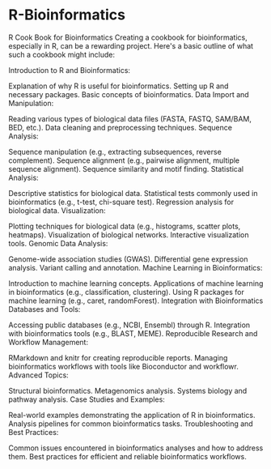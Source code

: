 # R-Bioinformatics
R Cook Book for Bioinformatics
Creating a cookbook for bioinformatics, especially in R, can be a rewarding project. Here's a basic outline of what such a cookbook might include:

Introduction to R and Bioinformatics:

Explanation of why R is useful for bioinformatics.
Setting up R and necessary packages.
Basic concepts of bioinformatics.
Data Import and Manipulation:

Reading various types of biological data files (FASTA, FASTQ, SAM/BAM, BED, etc.).
Data cleaning and preprocessing techniques.
Sequence Analysis:

Sequence manipulation (e.g., extracting subsequences, reverse complement).
Sequence alignment (e.g., pairwise alignment, multiple sequence alignment).
Sequence similarity and motif finding.
Statistical Analysis:

Descriptive statistics for biological data.
Statistical tests commonly used in bioinformatics (e.g., t-test, chi-square test).
Regression analysis for biological data.
Visualization:

Plotting techniques for biological data (e.g., histograms, scatter plots, heatmaps).
Visualization of biological networks.
Interactive visualization tools.
Genomic Data Analysis:

Genome-wide association studies (GWAS).
Differential gene expression analysis.
Variant calling and annotation.
Machine Learning in Bioinformatics:

Introduction to machine learning concepts.
Applications of machine learning in bioinformatics (e.g., classification, clustering).
Using R packages for machine learning (e.g., caret, randomForest).
Integration with Bioinformatics Databases and Tools:

Accessing public databases (e.g., NCBI, Ensembl) through R.
Integration with bioinformatics tools (e.g., BLAST, MEME).
Reproducible Research and Workflow Management:

RMarkdown and knitr for creating reproducible reports.
Managing bioinformatics workflows with tools like Bioconductor and workflowr.
Advanced Topics:

Structural bioinformatics.
Metagenomics analysis.
Systems biology and pathway analysis.
Case Studies and Examples:

Real-world examples demonstrating the application of R in bioinformatics.
Analysis pipelines for common bioinformatics tasks.
Troubleshooting and Best Practices:

Common issues encountered in bioinformatics analyses and how to address them.
Best practices for efficient and reliable bioinformatics workflows.

